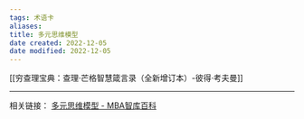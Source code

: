 ```yaml
---
tags: 术语卡
aliases: 
title: 多元思维模型
date created: 2022-12-05
date modified: 2022-12-05
---
```


[[穷查理宝典：查理·芒格智慧箴言录（全新增订本）-彼得·考夫曼]]

---
相关链接：
[多元思维模型 - MBA智库百科](https://wiki.mbalib.com/wiki/%E5%A4%9A%E5%85%83%E6%80%9D%E7%BB%B4%E6%A8%A1%E5%9E%8B)
